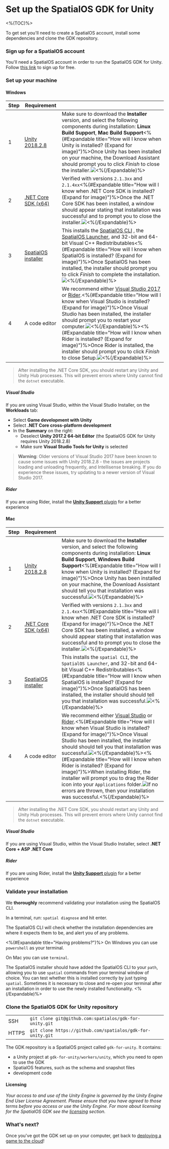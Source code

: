 # Set up the SpatialOS GDK for Unity

<%(TOC)%>

To get set you'll need to create a SpatialOS account, install some dependencies and clone the GDK repository.

### Sign up for a SpatialOS account

You'll need a SpatialOS account in order to run the SpatialOS GDK for Unity.
Follow [this link](https://improbable.io/get-spatialos) to sign up for free.

### Set up your machine

#### Windows

| Step | Requirement | |
| --- | --- | --- |
| 1 | [Unity 2018.2.8](https://unity3d.com/get-unity/download/archive) | Make sure to download the **Installer** version, and select the following components during installation: **Linux Build Support**, **Mac Build Support**<%(#Expandable title="How will I know when Unity is installed? (Expand for image)")%>Once Unity has been installed on your machine, the Download Assistant should prompt you to click *Finish* to close the installer.![]({{assetRoot}}assets/setup/windows/unity.png)<%(/Expandable)%> |
| 2 | [.NET Core SDK (x64)](https://www.microsoft.com/net/download/dotnet-core/2.1) | Verified with versions `2.1.3xx` and `2.1.4xx`<%(#Expandable title="How will I know when .NET Core SDK is installed? (Expand for image)")%>Once the .NET Core SDK has been installed, a window should appear stating that installation was successful and to prompt you to close the installer.![]({{assetRoot}}assets/setup/windows/dotnetcoresdk.png)<%(/Expandable)%> |
| 3 | <a href="https://console.improbable.io/installer/download/stable/latest/win" data-track-link="SpatialOS Installer Downloaded\|product=Docs\|platform=Win" target="_blank">SpatialOS installer</a> | This installs the [SpatialOS CLI]({{urlRoot}}/content/glossary#spatial-command-line-tool-cli) , the [SpatialOS Launcher]({{urlRoot}}/content/glossary#launcher), and 32-bit and 64-bit Visual C++ Redistributables<%(#Expandable title="How will I know when SpatialOS is installed? (Expand for image)")%>Once SpatialOS has been installed, the installer should prompt you to click *Finish* to complete the installation.![]({{assetRoot}}assets/setup/windows/spatialos.png)<%(/Expandable)%> |
| 4 | A code editor | We recommend either [Visual Studio 2017](https://www.visualstudio.com/downloads/) or [Rider](https://www.jetbrains.com/rider/).<%(#Expandable title="How will I know when Visual Studio is installed? (Expand for image)")%>Once Visual Studio has been installed, the installer should prompt you to restart your computer.![]({{assetRoot}}assets/setup/windows/visualstudio.png)<%(/Expandable)%><%(#Expandable title="How will I know when Rider is installed? (Expand for image)")%>Once Rider is installed, the installer should prompt you to click *Finish* to close Setup.![]({{assetRoot}}assets/setup/windows/rider.png)<%(/Expandable)%> |

> After installing the .NET Core SDK, you should restart any Unity and Unity Hub processes. This will prevent errors where Unity cannot find the `dotnet` executable.

##### Visual Studio

If you are using Visual Studio, within the Visual Studio Installer, on the **Workloads** tab:

- Select **Game development with Unity**
- Select **.NET Core cross-platform development**
- In the **Summary** on the right:
  - Deselect **Unity 2017.2 64-bit Editor** (the SpatialOS GDK for Unity requires Unity 2018.2.8)
  - Make sure **Visual Studio Tools for Unity** is selected

> **Warning**: Older versions of Visual Studio 2017 have been known to cause some issues with Unity 2018.2.8 - the issues are projects loading and unloading frequently, and Intellisense breaking. If you do experience these issues, try updating to a newer version of Visual Studio 2017.

##### Rider

If you are using Rider, install the [**Unity Support** plugin](https://github.com/JetBrains/resharper-unity) for a better experience

#### Mac

| Step | Requirement | |
| --- | --- | --- |
| 1 | [Unity 2018.2.8](https://unity3d.com/get-unity/download/archive) | Make sure to download the **Installer** version, and select the following components during installation: **Linux Build Support**, **Windows Build Support**<%(#Expandable title="How will I know when Unity is installed? (Expand for image)")%>Once Unity has been installed on your machine, the Download Assistant should tell you that installation was successful.![]({{assetRoot}}assets/setup/mac/unity.png)<%(/Expandable)%> |
| 2 | [.NET Core SDK (x64)](https://www.microsoft.com/net/download/dotnet-core/2.1) | Verified with versions `2.1.3xx` and `2.1.4xx`<%(#Expandable title="How will I know when .NET Core SDK is installed? (Expand for image)")%>Once the .NET Core SDK has been installed, a window should appear stating that installation was successful and to prompt you to close the installer.![]({{assetRoot}}assets/setup/mac/dotnetcoresdk.png)<%(/Expandable)%> |
| 3 | <a href="https://console.improbable.io/installer/download/stable/latest/mac" data-track-link="SpatialOS Installer Downloaded\|product=Docs\|platform=Mac" target="_blank">SpatialOS installer</a> | This installs the `spatial CLI`, the `SpatialOS Launcher`, and 32-bit and 64-bit Visual C++ Redistributables<%(#Expandable title="How will I know when SpatialOS is installed? (Expand for image)")%>Once SpatialOS has been installed, the installer should should tell you that installation was successful.![]({{assetRoot}}assets/setup/mac/spatialos.png)<%(/Expandable)%> |
| 4 | A code editor | We recommend either [Visual Studio](https://www.visualstudio.com/downloads/) or [Rider](https://www.jetbrains.com/rider/).<%(#Expandable title="How will I know when Visual Studio is installed? (Expand for image)")%>Once Visual Studio has been installed, the installer should should tell you that installation was successful.![]({{assetRoot}}assets/setup/mac/visualstudio.png)<%(/Expandable)%><%(#Expandable title="How will I know when Rider is installed? (Expand for image)")%>When installing Rider, the installer will prompt you to drag the Rider icon into your `Applications` folder.![]({{assetRoot}}assets/setup/mac/rider.png)If no errors are thrown, then your installation was successful.<%(/Expandable)%> |

> After installing the .NET Core SDK, you should restart any Unity and Unity Hub processes. This will prevent errors where Unity cannot find the `dotnet` executable.

##### Visual Studio

If you are using Visual Studio, within the Visual Studio Installer, select **.NET Core + ASP .NET Core**

##### Rider

If you are using Rider, install the [**Unity Support** plugin](https://github.com/JetBrains/resharper-unity) for a better experience

### Validate your installation

We **thoroughly** recommend validating your installation using the SpatialOS CLI.

In a terminal, run: `spatial diagnose` and hit enter.

The SpatialOS CLI will check whether the installation dependencies are where it expects them to be, and alert you of any problems.

<%(#Expandable title="Having problems?")%>
On Windows you can use `powershell` as your terminal.

On Mac you can use `terminal`.

The SpatialOS installer should have added the SpatialOS CLI to your `path`, allowing you to use `spatial` commands from your terminal window of choice. You can test whether this is installed correctly by just typing `spatial`. Sometimes it is necessary to close and re-open your terminal after an installation in order to use the newly installed functionality.
<%(/Expandable)%>

### Clone the SpatialOS GDK for Unity repository

|     |     |
| --- | --- |
| SSH | `git clone git@github.com:spatialos/gdk-for-unity.git` |
| HTTPS | `git clone https://github.com/spatialos/gdk-for-unity.git` |

The GDK repository is a SpatialOS project called `gdk-for-unity`. It contains:

- a Unity project at `gdk-for-unity/workers/unity`, which you need to open to use the GDK
- SpatialOS features, such as the schema and snapshot files
- development code

#### Licensing

*Your access to and use of the Unity Engine is governed by the Unity Engine End User License Agreement. Please ensure that you have agreed to those terms before you access or use the Unity Engine. For more about licensing for the SpatialOS GDK see the [licensing]({{urlRoot}}/license) section.*

### What's next?

Once you've got the GDK set up on your computer, get back to [deploying a game to the cloud]({{urlRoot}}/welcome)!
